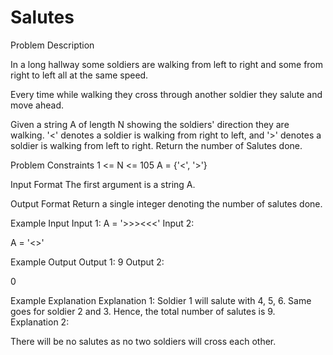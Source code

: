 # Salutes

Problem Description
 
 
In a long hallway some soldiers are walking from left to right and some from right to left all at the same speed.

Every time while walking they cross through another soldier they salute and move ahead.

Given a string A of length N showing the soldiers' direction they are walking. 
'<' denotes a soldier is walking from right to left, and '>' denotes a soldier is walking from left to right. 
Return the number of Salutes done.



Problem Constraints
1 <= N <= 105
A = {'<', '>'}


Input Format
The first argument is a string A.


Output Format
Return a single integer denoting the number of salutes done.


Example Input
Input 1:
A = '>>><<<'
Input 2:

A = '<>'


Example Output
Output 1:
9
Output 2:

0


Example Explanation
Explanation 1:
Soldier 1 will salute with 4, 5, 6. Same goes for soldier 2 and 3.
Hence, the total number of salutes is 9.
Explanation 2:

There will be no salutes as no two soldiers will cross each other.
